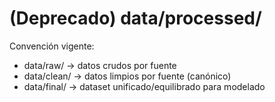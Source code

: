 # (Deprecado) data/processed/
Convención vigente:
- data/raw/   → datos crudos por fuente
- data/clean/ → datos limpios por fuente (canónico)
- data/final/ → dataset unificado/equilibrado para modelado
